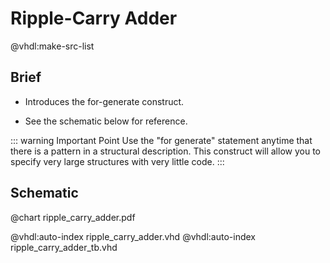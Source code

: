 # Ripple-Carry Adder

@vhdl:make-src-list

## Brief

- Introduces the for-generate construct.    

- See the schematic below for reference.

::: warning Important Point
Use the "for generate" statement anytime that there is a pattern in a structural description. This construct will allow you to specify very large structures with very little code.
:::

## Schematic

@chart ripple_carry_adder.pdf

@vhdl:auto-index ripple_carry_adder.vhd
@vhdl:auto-index ripple_carry_adder_tb.vhd